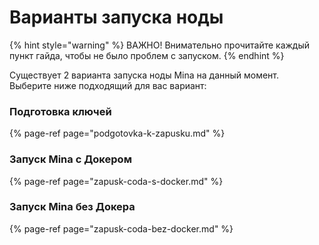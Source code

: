 # Варианты запуска ноды

{% hint style="warning" %}
ВАЖНО! Внимательно прочитайте каждый пункт гайда, чтобы не было проблем с запуском.
{% endhint %}

Существует 2 варианта запуска ноды Mina на данный момент.  
Выберите ниже подходящий для вас вариант:

### Подготовка ключей

{% page-ref page="podgotovka-k-zapusku.md" %}

### Запуск Mina с Докером

{% page-ref page="zapusk-coda-s-docker.md" %}

### Запуск Mina без Докера

{% page-ref page="zapusk-coda-bez-docker.md" %}



